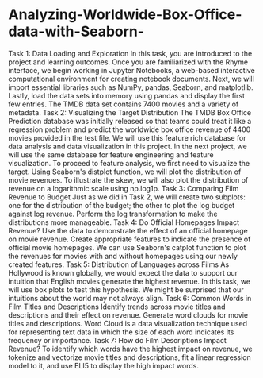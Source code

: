 # Analyzing-Worldwide-Box-Office-data-with-Seaborn-

Task 1: Data Loading and Exploration
In this task, you are introduced to the project and learning outcomes.
Once you are familiarized with the Rhyme interface, we begin working in Jupyter Notebooks, a web-based interactive computational environment for creating notebook documents.
Next, we will import essential libraries such as NumPy, pandas, Seaborn, and matplotlib.
Lastly, load the data sets into memory using pandas and display the first few entries. The TMDB data set contains 7400 movies and a variety of metadata.
Task 2: Visualizing the Target Distribution
The TMDB Box Office Prediction database was initially released so that teams could treat it like a regression problem and predict the worldwide box office revenue of 4400 movies provided in the test file.
We will use this feature rich database for data analysis and data visualization in this project.
In the next project, we will use the same database for feature engineering and feature visualization.
To proceed to feature analysis, we first need to visualize the target. Using Seaborn's distplot function, we will plot the distribution of movie revenues. To illustrate the skew, we will also plot the distribution of revenue on a logarithmic scale using np.log1p.
Task 3: Comparing Film Revenue to Budget
Just as we did in Task 2, we will create two subplots: one for the distribution of the budget; the other to plot the log budget against log revenue.
Perform the log transformation to make the distributions more manageable.
Task 4: Do Official Homepages Impact Revenue?
Use the data to demonstrate the effect of an official homepage on movie revenue.
Create appropriate features to indicate the presence of official movie homepages. We can use Seaborn's catplot function to plot the revenues for movies with and without homepages using our newly created features.
Task 5: Distribution of Languages across Films
As Hollywood is known globally, we would expect the data to support our intuition that English movies generate the highest revenue.
In this task, we will use box plots to test this hypothesis. We might be surprised that our intuitions about the world may not always align.
Task 6: Common Words in Film Titles and Descriptions
Identify trends across movie titles and descriptions and their effect on revenue.
Generate word clouds for movie titles and descriptions. Word Cloud is a data visualization technique used for representing text data in which the size of each word indicates its frequency or importance.
Task 7: How do Film Descriptions Impact Revenue?
To identify which words have the highest impact on revenue, we tokenize and vectorize movie titles and descriptions, fit a linear regression model to it, and use ELI5 to display the high impact words.
